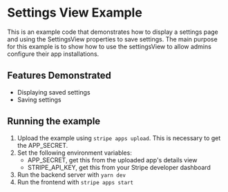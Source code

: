 # Settings View Example

This is an example code that demonstrates how to display a settings page and using the SettingsView properties to save settings. The main purpose for this example is to show how to use the settingsView to allow admins configure their app installations.

## Features Demonstrated

- Displaying saved settings
- Saving settings

## Running the example

1. Upload the example using `stripe apps upload`. This is necessary to get the
   APP_SECRET.
2. Set the following environment variables:
   - APP_SECRET, get this from the uploaded app's details view
   - STRIPE_API_KEY, get this from your Stripe developer dashboard
3. Run the backend server with `yarn dev`
4. Run the frontend with `stripe apps start`